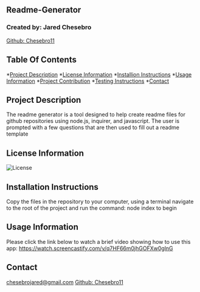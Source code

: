 ## Readme-Generator

  ### Created by: Jared Chesebro
  <a href="https://github.com/Chesebro11">Github: Chesebro11 </a>

  ## Table Of Contents

  *[Project Description](#project-description)
  *[License Information](#license-information)
  *[Installion Instructions](#installion-instruction)
  *[Usage Information](#usage-information)
  *[Project Contribution](#project-contributions)
  *[Testing Instructions](#testing-instructions)
  *[Contact](#contact)

  ## Project Description
  The readme generator is a tool designed to help create readme files for github repositories using node.js, inquirer, and javascript. The user is prompted with a few questions that are then used to fill out a readme template

  ## License Information
  ![License](https://img.shields.io/badge/License-javascript,ES6,Node-brightgreen.svg)

  ## Installation Instructions
  Copy the files in the repository to your computer, using a terminal navigate to the root of the project and run the command: node index to begin

  ## Usage Information
  Please click the link below to watch a brief video showing how to use this app:
  https://watch.screencastify.com/v/q7HF66m0jhGOFXw0glnG

  ## Contact
  chesebrojared@gmail.com
  <a href="https://github.com/Chesebro11">Github: Chesebro11 </a>

